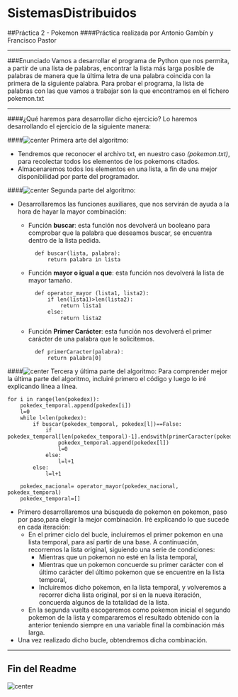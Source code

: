# SistemasDistribuidos

##Práctica 2 - Pokemon
####Práctica realizada por Antonio Gambín y Francisco Pastor
- - -
###Enunciado
Vamos a desarrollar el programa de Python que nos permita, a partir de una lista de palabras, encontrar la lista más larga posible de palabras de manera que la última letra de una palabra coincida con la primera de la siguiente palabra. Para probar el programa, la lista de palabras con las que vamos a trabajar son la que encontramos en el fichero ​pokemon.txt

---
####¿Qué haremos para desarrollar dicho ejercicio?
Lo haremos desarrollando el ejercicio de la siguiente manera:

####![center](http://gpxplus.net/files/images/achievements/ProfessorOak.png) Primera arte del algoritmo:
- Tendremos que reconocer el archivo txt, en nuestro caso *(pokemon.txt)*, para recolectar todos los elementos de los pokemons citados.
- Almacenaremos todos los elementos en una lista, a fin de una mejor disponibilidad por parte del programador.

####![center](http://gpxplus.net/files/images/achievements/ProfessorOak.png) Segunda parte del algoritmo:
- Desarrollaremos las funciones auxiliares, que nos servirán de ayuda a la hora de hayar la mayor combinación:
	- Función **buscar**: esta función nos devolverá un booleano para comprobar que la palabra que deseamos buscar, se encuentra dentro de la lista pedida.
  
			def buscar(lista, palabra):
			    return palabra in lista

	- Función **mayor o igual a que**: esta función nos devolverá la lista de mayor tamaño.

			def operator_mayor (lista1, lista2):
			    if len(lista1)>len(lista2):
			        return lista1
			    else:
			        return lista2

	- Función **Primer Carácter**: esta función nos devolverá el primer carácter de una palabra que le solicitemos.

			def primerCaracter(palabra):
			    return palabra[0]

####![center](http://gpxplus.net/files/images/achievements/ProfessorOak.png) Tercera y última parte del algoritmo:
Para comprender mejor la última parte del algoritmo, incluiré primero el código y luego lo iré explicando línea a línea.

	for i in range(len(pokedex)):
        pokedex_temporal.append(pokedex[i])
        l=0
        while l<len(pokedex):
            if buscar(pokedex_temporal, pokedex[l])==False:
                if pokedex_temporal[len(pokedex_temporal)-1].endswith(primerCaracter(pokedex[l]))==True:
                    pokedex_temporal.append(pokedex[l])
                    l=0
                else:
                    l=l+1
            else:
                l=l+1

        pokedex_nacional= operator_mayor(pokedex_nacional, pokedex_temporal)
        pokedex_temporal=[]
	
- Primero desarrollaremos una búsqueda de pokemon en pokemon, paso por paso,para elegir la mejor combinación. Iré explicando lo que sucede en cada iteración:
	- En el primer ciclo del bucle, incluiremos el primer pokemon en una lista temporal, para así partir de una base. A continuación, recorremos la lista original, siguiendo una serie de condiciones:
		- Mientras que un pokemon no esté en la lista temporal,
		- Mientras que un pokemon concuerde su primer carácter con el último carácter del último pokemon que se encuentre en la lista temporal,
		- Incluiremos dicho pokemon, en la lista temporal, y volveremos a recorrer dicha lista original, por si en la nueva iteración, concuerda algunos de la totalidad de la lista.
	- En la segunda vuelta escogeremos como pokemon inicial el segundo pokemon de la lista y compararemos el resultado obtenido con la anterior teniendo siempre en una variable final la combinación más larga.
- Una vez realizado dicho bucle, obtendremos dicha combinación.

---
Fin del Readme
---
![center](http://37.media.tumblr.com/4d5af1975806d9eeab9735145c483254/tumblr_n7rhblz9cL1qlwf8co9_400.gif)

